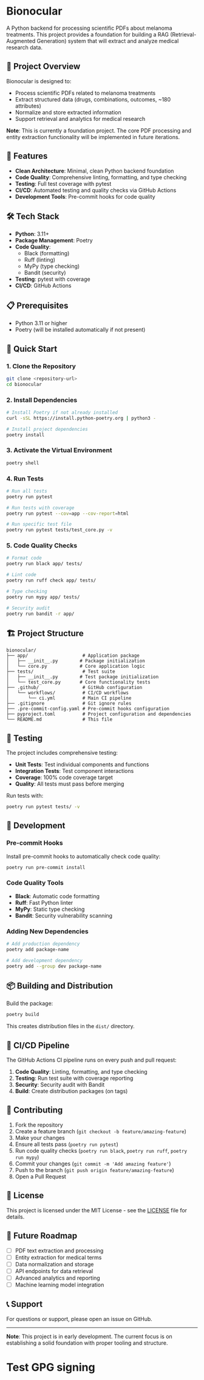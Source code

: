 # Bionocular

A Python backend for processing scientific PDFs about melanoma treatments. This project provides a foundation for building a RAG (Retrieval-Augmented Generation) system that will extract and analyze medical research data.

## 🎯 Project Overview

Bionocular is designed to:
- Process scientific PDFs related to melanoma treatments
- Extract structured data (drugs, combinations, outcomes, ~180 attributes)
- Normalize and store extracted information
- Support retrieval and analytics for medical research

**Note**: This is currently a foundation project. The core PDF processing and entity extraction functionality will be implemented in future iterations.

## 🚀 Features

- **Clean Architecture**: Minimal, clean Python backend foundation
- **Code Quality**: Comprehensive linting, formatting, and type checking
- **Testing**: Full test coverage with pytest
- **CI/CD**: Automated testing and quality checks via GitHub Actions
- **Development Tools**: Pre-commit hooks for code quality

## 🛠️ Tech Stack

- **Python**: 3.11+
- **Package Management**: Poetry
- **Code Quality**: 
  - Black (formatting)
  - Ruff (linting)
  - MyPy (type checking)
  - Bandit (security)
- **Testing**: pytest with coverage
- **CI/CD**: GitHub Actions

## 📋 Prerequisites

- Python 3.11 or higher
- Poetry (will be installed automatically if not present)

## 🚀 Quick Start

### 1. Clone the Repository

```bash
git clone <repository-url>
cd bionocular
```

### 2. Install Dependencies

```bash
# Install Poetry if not already installed
curl -sSL https://install.python-poetry.org | python3 -

# Install project dependencies
poetry install
```

### 3. Activate the Virtual Environment

```bash
poetry shell
```

### 4. Run Tests

```bash
# Run all tests
poetry run pytest

# Run tests with coverage
poetry run pytest --cov=app --cov-report=html

# Run specific test file
poetry run pytest tests/test_core.py -v
```

### 5. Code Quality Checks

```bash
# Format code
poetry run black app/ tests/

# Lint code
poetry run ruff check app/ tests/

# Type checking
poetry run mypy app/ tests/

# Security audit
poetry run bandit -r app/
```

## 🏗️ Project Structure

```
bionocular/
├── app/                    # Application package
│   ├── __init__.py        # Package initialization
│   └── core.py            # Core application logic
├── tests/                  # Test suite
│   ├── __init__.py        # Test package initialization
│   └── test_core.py       # Core functionality tests
├── .github/                # GitHub configuration
│   └── workflows/          # CI/CD workflows
│       └── ci.yml          # Main CI pipeline
├── .gitignore              # Git ignore rules
├── .pre-commit-config.yaml # Pre-commit hooks configuration
├── pyproject.toml          # Project configuration and dependencies
└── README.md               # This file
```

## 🧪 Testing

The project includes comprehensive testing:

- **Unit Tests**: Test individual components and functions
- **Integration Tests**: Test component interactions
- **Coverage**: 100% code coverage target
- **Quality**: All tests must pass before merging

Run tests with:
```bash
poetry run pytest tests/ -v
```

## 🔧 Development

### Pre-commit Hooks

Install pre-commit hooks to automatically check code quality:

```bash
poetry run pre-commit install
```

### Code Quality Tools

- **Black**: Automatic code formatting
- **Ruff**: Fast Python linter
- **MyPy**: Static type checking
- **Bandit**: Security vulnerability scanning

### Adding New Dependencies

```bash
# Add production dependency
poetry add package-name

# Add development dependency
poetry add --group dev package-name
```

## 📦 Building and Distribution

Build the package:
```bash
poetry build
```

This creates distribution files in the `dist/` directory.

## 🚀 CI/CD Pipeline

The GitHub Actions CI pipeline runs on every push and pull request:

1. **Code Quality**: Linting, formatting, and type checking
2. **Testing**: Run test suite with coverage reporting
3. **Security**: Security audit with Bandit
4. **Build**: Create distribution packages (on tags)

## 🤝 Contributing

1. Fork the repository
2. Create a feature branch (`git checkout -b feature/amazing-feature`)
3. Make your changes
4. Ensure all tests pass (`poetry run pytest`)
5. Run code quality checks (`poetry run black`, `poetry run ruff`, `poetry run mypy`)
6. Commit your changes (`git commit -m 'Add amazing feature'`)
7. Push to the branch (`git push origin feature/amazing-feature`)
8. Open a Pull Request

## 📝 License

This project is licensed under the MIT License - see the [LICENSE](LICENSE) file for details.

## 🔮 Future Roadmap

- [ ] PDF text extraction and processing
- [ ] Entity extraction for medical terms
- [ ] Data normalization and storage
- [ ] API endpoints for data retrieval
- [ ] Advanced analytics and reporting
- [ ] Machine learning model integration

## 📞 Support

For questions or support, please open an issue on GitHub.

---

**Note**: This project is in early development. The current focus is on establishing a solid foundation with proper tooling and structure.
# Test GPG signing
